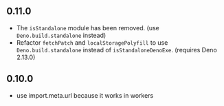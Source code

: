 ## 0.11.0
- The `isStandalone` module has been removed. (use `Deno.build.standalone` instead)
- Refactor `fetchPatch` and `localStoragePolyfill` to use `Deno.build.standalone` instead of `isStandaloneDenoExe`. (requires Deno 2.13.0)

## 0.10.0

- use import.meta.url because it works in workers
